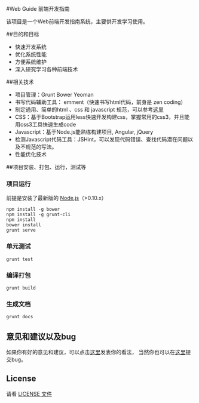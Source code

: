 #Web Guide 前端开发指南

该项目是一个Web前端开发指南系统，主要供开发学习使用。

##目的和目标
* 快速开发系统
* 优化系统性能
* 方便系统维护
* 深入研究学习各种前端技术

##相关技术
* 项目管理：Grunt Bower Yeoman
* 书写代码辅助工具： emment（快速书写html代码，前身是 zen coding）
* 制定通用、简单的html 、css 和 javascript 规范，可以参考[这里](http://codeguide.bootcss.com/)
* CSS：基于Bootstrap运用less快速开发构建css，掌握常用的css3，并且能用css3工具快速生成code
* Javascript：基于Node.js能熟练构建项目,  Angular, jQuery
* 检测Javascript代码工具：JSHint，可以发现代码错误、查找代码潜在问题以及不规范的写法。
* 性能优化技术


##项目安装、打包、运行，测试等

### 项目运行
前提是安装了最新版的 [Node.js](https://nodejs.org/)（\>0.10.x）

```
npm install -g bower
npm install -g grunt-cli
npm install
bower install
grunt serve
```
### 单元测试
```
grunt test
```

### 编译打包
```
grunt build
```
### 生成文档
```
grunt docs
```
## 意见和建议以及bug

如果你有好的意见和建议，可以点击[这里](https://github.com/linder0209/web-guide/issues)发表你的看法，
当然你也可以在[这里](https://github.com/linder0209/web-guide/issues)提交bug。

## License

请看 [LICENSE 文件](https://github.com/linder0209/web-guide/blob/master/LICENSE.md)

